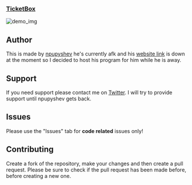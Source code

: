### [TicketBox](https://postpwn.github.io/TicketBox/) 
![demo_img](https://raw.githubusercontent.com/postpwn/ticketbox/gh-pages/img/TicketBox.jpg)

## Author

This is made by [npupyshev](https://twitter.com/npupyshev) he's currently afk 
and his [website link](https://npupyshev.ru/ticketbox/ticketbox_0.5.1_release.dmg) is down at the moment so I decided to host his program for him while he is away.

## Support

If you need support please contact me on [Twitter](https://twitter.com/post_pwn). I will try to provide support until npupyshev gets back.

## Issues

Please use the "Issues" tab for **code related** issues only!

## Contributing

Create a fork of the repository, make your changes and then create a pull request.
Please be sure to check if the pull request has been made before, before creating a new one.
